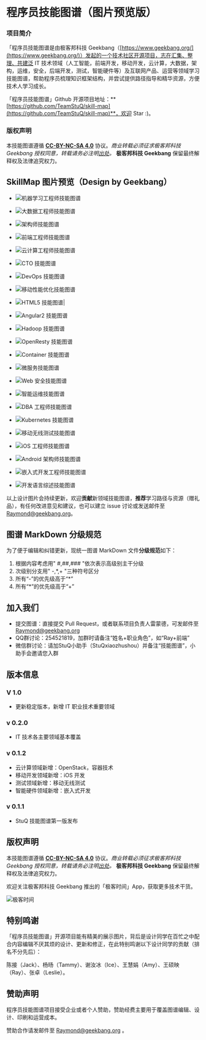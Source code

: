 # 程序员技能图谱（图片预览版）

### 项目简介

「程序员技能图谱是由极客邦科技 Geekbang（[https://www.geekbang.org/](https://www.geekbang.org/)）发起的一个技术社区开源项目，志在汇集、整理、共建泛 IT 技术领域（人工智能，前端开发，移动开发，云计算，大数据，架构，运维，安全，后端开发，测试，智能硬件等）及互联网产品、运营等领域学习技能图谱，帮助程序员梳理知识框架结构，并尝试提供路径指导和精华资源，方便技术人学习成长。

「程序员技能图谱」Github 开源项目地址：**[https://github.com/TeamStuQ/skill-map](https://github.com/TeamStuQ/skill-map)**，欢迎 Star :)。

### 版权声明
本技能图谱遵循 **[CC-BY-NC-SA 4.0](https://creativecommons.org/licenses/by-nc-sa/4.0/)** 协议。_*商业转载必须征求极客邦科技 Geekbang 授权同意，转载请务必注明[出处](http://www.stuq.org/subject/skill-map/)。*_ **极客邦科技 Geekbang** 保留最终解释权及法律追究权力。

## SkillMap 图片预览（Design by Geekbang）

- ![机器学习工程师技能图谱](https://github.com/TeamStuQ/skill-map/blob/master/data/designbyStuQ/png-MachineLearning-by-StuQ.png)

- ![大数据工程师技能图谱](https://github.com/TeamStuQ/skill-map/blob/master/data/designbyStuQ/png-BigData-by-StuQ.png)

- ![架构师技能图谱](https://github.com/TeamStuQ/skill-map/blob/master/data/designbyStuQ/png-Architect-by-StuQ.png)

- ![前端工程师技能图谱](https://github.com/TeamStuQ/skill-map/blob/master/data/designbyStuQ/png-FrontEnd-by-StuQ.png)

- ![云计算工程师技能图谱](https://github.com/TeamStuQ/skill-map/blob/master/data/designbyStuQ/png-CloudComputing-by-StuQ.png)

- ![CTO 技能图谱](https://github.com/TeamStuQ/skill-map/blob/master/data/designbyStuQ/png-CTO-by-StuQ.png)

- ![DevOps 技能图谱](https://github.com/TeamStuQ/skill-map/blob/master/data/designbyStuQ/png-DevOps-by-StuQ.png)

- ![移动性能优化技能图谱](https://github.com/TeamStuQ/skill-map/blob/master/data/designbyStuQ/png-MobileOptimization-by-StuQ.png)

- ![HTML5 技能图谱](https://github.com/TeamStuQ/skill-map/blob/master/data/designbyStuQ/png-HTML5-by-StuQ.png)|

- ![Angular2 技能图谱](https://github.com/TeamStuQ/skill-map/blob/master/data/designbyStuQ/png-Angular2-by-StuQ.png)

- ![Hadoop 技能图谱](https://github.com/TeamStuQ/skill-map/blob/master/data/designbyStuQ/png-Hadoop-by-StuQ.png)

- ![OpenResty 技能图谱](https://github.com/TeamStuQ/skill-map/blob/master/data/designbyStuQ/png-OpenResty-by-StuQ.png)

- ![Container 技能图谱](https://github.com/TeamStuQ/skill-map/blob/master/data/designbyStuQ/png-Container-by-StuQ.png)

- ![微服务技能图谱](https://github.com/TeamStuQ/skill-map/blob/master/data/designbyStuQ/png-MicroService-by-StuQ.png)

- ![Web 安全技能图谱](https://github.com/TeamStuQ/skill-map/blob/master/data/designbyStuQ/png-Security-by-StuQ.png)

- ![智能运维技能图谱](https://github.com/TeamStuQ/skill-map/blob/master/data/designbyStuQ/png-IntelligentDevOps-by-StuQ.png)

- ![DBA 工程师技能图谱](https://github.com/TeamStuQ/skill-map/blob/master/data/designbyStuQ/png-DBA-by-StuQ.png)

- ![Kubernetes 技能图谱](https://github.com/TeamStuQ/skill-map/blob/master/data/designbyStuQ/png-Kubernetes-by-StuQ.png)

- ![移动无线测试技能图谱](https://github.com/TeamStuQ/skill-map/blob/master/data/designbyStuQ/png-MobileTesting-by-StuQ.png)

- ![iOS 工程师技能图谱](https://github.com/TeamStuQ/skill-map/blob/master/data/designbyStuQ/png-iOSDev-by-StuQ.png)

- ![Android 架构师技能图谱](https://github.com/TeamStuQ/skill-map/blob/master/data/designbyStuQ/png-AndroidArchitect-by-StuQ.png)

- ![嵌入式开发工程师技能图谱](https://github.com/TeamStuQ/skill-map/blob/master/data/designbyStuQ/png-EmbeddedEngineer-by-StuQ.png)

- ![开发语言综述技能图谱](https://github.com/TeamStuQ/skill-map/blob/master/data/designbyStuQ/png-ProgrammingLanguage-by-StuQ.png)

以上设计图片会持续更新，欢迎**贡献**新领域技能图谱，**推荐**学习路径与资源（赠礼品），有任何改进意见和建议，也可以建立 issue 讨论或发送邮件至  Raymond@geekbang.org。

## 图谱 MarkDown 分级规范

为了便于编辑和纠错更新，现统一图谱 MarkDown 文件**分级规范**如下：

1. 根据内容考虑用" #,##,### "依次表示高级别主干分级
2. 次级别分支用" -,*,+ "三种符号区分
3. 所有“-”的优先级高于“*”
4. 所有“*”的优先级高于“+”

## 加入我们
- 提交图谱：直接提交 Pull Request，或者联系项目负责人雷蒙德，可发邮件至 Raymond@geekbang.org
- QQ群讨论：254521819，加群时请备注“姓名+职业角色”，如“Ray+前端”
- 微信群讨论：请加StuQ小助手（StuQxiaozhushou）并备注“技能图谱”，小助手会邀请您入群

## 版本信息

### V 1.0
- 更新稳定版本，新增 IT 职业技术重要领域

### v 0.2.0
- IT 技术各主要领域基本覆盖

### v 0.1.2
- 云计算领域新增：OpenStack，容器技术
- 移动开发领域新增：iOS 开发
- 测试领域新增：移动无线测试
- 智能硬件领域新增：嵌入式开发

### v 0.1.1
- StuQ 技能图谱第一版发布

## 版权声明
本技能图谱遵循 **[CC-BY-NC-SA 4.0](https://creativecommons.org/licenses/by-nc-sa/4.0/)** 协议。_*商业转载必须征求极客邦科技 Geekbang 授权同意，转载请务必注明[出处](http://www.stuq.org/subject/skill-map/)。*_ **极客邦科技 Geekbang** 保留最终解释权及法律追究权力。

欢迎关注极客邦科技 Geekbang 推出的「极客时间」App，获取更多技术干货。

![极客时间](https://github.com/TeamStuQ/skill-map/blob/master/img/GeekTime-QRCode-200X200.png)

## 特别鸣谢

「程序员技能图谱」开源项目能有精美的展示图片，背后是设计同学在百忙之中配合内容编辑不厌其烦的设计、更新和修正，在此特别鸣谢以下设计同学的贡献（排名不分先后）：

陈接（Jack）、杨旸（Tammy）、谢汝冰（Ice）、王慧娟（Amy）、王硕映（Ray）、张卓（Leslie）。

## 赞助声明

程序员技能图谱项目接受企业或者个人赞助，赞助经费主要用于覆盖图谱编辑、设计、印刷和运营成本。

赞助合作请发邮件至 Raymond@geekbang.org 。
